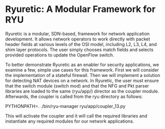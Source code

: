 # Ryuretic: A Modular Framework for RYU

Ryuretic is a modular, SDN-based, framework for network application
development. It allows network operators to work directly with packet
header fields at various levels of the OSI model, including L2, L3, L4,
and shim layer protocols. The user simply chooses match fields and
selects provided operations to update the OpenFlow switch.


To better demonstrate Ryuretic as an enabler for security applications, we examine a few, simple use cases for this
framework. First we will consider the implementation of a stateful firewall. Then we will implement a solution for
detecting NAT devices on a network. In Ryuretic, the user must ensure that the switch module (switch mod) and that the
NFG and Pkt parser libraries are loaded to the same (ryu/app/) director as the coupler module. Afterwards, the coupler is
called from the ryu directory as follows:


PYTHONPATH=. ./bin/ryu-manager ryu/app/coupler_13.py


This will activate the coupler and it will call the required libraries and instantiate any required modules for our network
applications.

